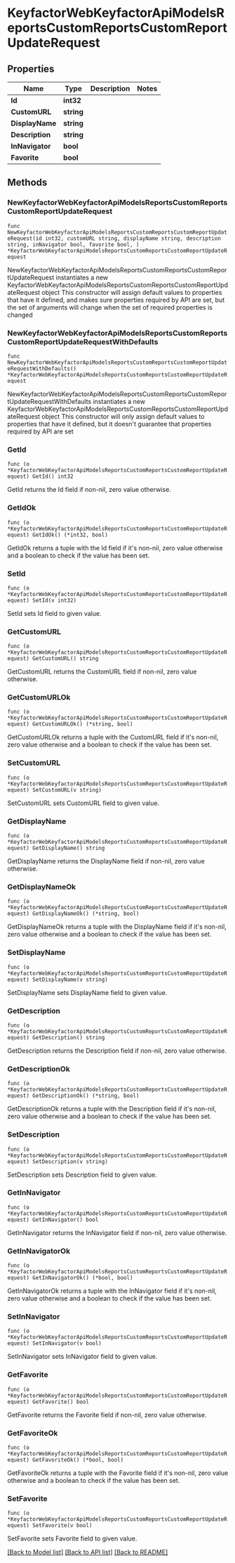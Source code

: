 # KeyfactorWebKeyfactorApiModelsReportsCustomReportsCustomReportUpdateRequest

## Properties

Name | Type | Description | Notes
------------ | ------------- | ------------- | -------------
**Id** | **int32** |  | 
**CustomURL** | **string** |  | 
**DisplayName** | **string** |  | 
**Description** | **string** |  | 
**InNavigator** | **bool** |  | 
**Favorite** | **bool** |  | 

## Methods

### NewKeyfactorWebKeyfactorApiModelsReportsCustomReportsCustomReportUpdateRequest

`func NewKeyfactorWebKeyfactorApiModelsReportsCustomReportsCustomReportUpdateRequest(id int32, customURL string, displayName string, description string, inNavigator bool, favorite bool, ) *KeyfactorWebKeyfactorApiModelsReportsCustomReportsCustomReportUpdateRequest`

NewKeyfactorWebKeyfactorApiModelsReportsCustomReportsCustomReportUpdateRequest instantiates a new KeyfactorWebKeyfactorApiModelsReportsCustomReportsCustomReportUpdateRequest object
This constructor will assign default values to properties that have it defined,
and makes sure properties required by API are set, but the set of arguments
will change when the set of required properties is changed

### NewKeyfactorWebKeyfactorApiModelsReportsCustomReportsCustomReportUpdateRequestWithDefaults

`func NewKeyfactorWebKeyfactorApiModelsReportsCustomReportsCustomReportUpdateRequestWithDefaults() *KeyfactorWebKeyfactorApiModelsReportsCustomReportsCustomReportUpdateRequest`

NewKeyfactorWebKeyfactorApiModelsReportsCustomReportsCustomReportUpdateRequestWithDefaults instantiates a new KeyfactorWebKeyfactorApiModelsReportsCustomReportsCustomReportUpdateRequest object
This constructor will only assign default values to properties that have it defined,
but it doesn't guarantee that properties required by API are set

### GetId

`func (o *KeyfactorWebKeyfactorApiModelsReportsCustomReportsCustomReportUpdateRequest) GetId() int32`

GetId returns the Id field if non-nil, zero value otherwise.

### GetIdOk

`func (o *KeyfactorWebKeyfactorApiModelsReportsCustomReportsCustomReportUpdateRequest) GetIdOk() (*int32, bool)`

GetIdOk returns a tuple with the Id field if it's non-nil, zero value otherwise
and a boolean to check if the value has been set.

### SetId

`func (o *KeyfactorWebKeyfactorApiModelsReportsCustomReportsCustomReportUpdateRequest) SetId(v int32)`

SetId sets Id field to given value.


### GetCustomURL

`func (o *KeyfactorWebKeyfactorApiModelsReportsCustomReportsCustomReportUpdateRequest) GetCustomURL() string`

GetCustomURL returns the CustomURL field if non-nil, zero value otherwise.

### GetCustomURLOk

`func (o *KeyfactorWebKeyfactorApiModelsReportsCustomReportsCustomReportUpdateRequest) GetCustomURLOk() (*string, bool)`

GetCustomURLOk returns a tuple with the CustomURL field if it's non-nil, zero value otherwise
and a boolean to check if the value has been set.

### SetCustomURL

`func (o *KeyfactorWebKeyfactorApiModelsReportsCustomReportsCustomReportUpdateRequest) SetCustomURL(v string)`

SetCustomURL sets CustomURL field to given value.


### GetDisplayName

`func (o *KeyfactorWebKeyfactorApiModelsReportsCustomReportsCustomReportUpdateRequest) GetDisplayName() string`

GetDisplayName returns the DisplayName field if non-nil, zero value otherwise.

### GetDisplayNameOk

`func (o *KeyfactorWebKeyfactorApiModelsReportsCustomReportsCustomReportUpdateRequest) GetDisplayNameOk() (*string, bool)`

GetDisplayNameOk returns a tuple with the DisplayName field if it's non-nil, zero value otherwise
and a boolean to check if the value has been set.

### SetDisplayName

`func (o *KeyfactorWebKeyfactorApiModelsReportsCustomReportsCustomReportUpdateRequest) SetDisplayName(v string)`

SetDisplayName sets DisplayName field to given value.


### GetDescription

`func (o *KeyfactorWebKeyfactorApiModelsReportsCustomReportsCustomReportUpdateRequest) GetDescription() string`

GetDescription returns the Description field if non-nil, zero value otherwise.

### GetDescriptionOk

`func (o *KeyfactorWebKeyfactorApiModelsReportsCustomReportsCustomReportUpdateRequest) GetDescriptionOk() (*string, bool)`

GetDescriptionOk returns a tuple with the Description field if it's non-nil, zero value otherwise
and a boolean to check if the value has been set.

### SetDescription

`func (o *KeyfactorWebKeyfactorApiModelsReportsCustomReportsCustomReportUpdateRequest) SetDescription(v string)`

SetDescription sets Description field to given value.


### GetInNavigator

`func (o *KeyfactorWebKeyfactorApiModelsReportsCustomReportsCustomReportUpdateRequest) GetInNavigator() bool`

GetInNavigator returns the InNavigator field if non-nil, zero value otherwise.

### GetInNavigatorOk

`func (o *KeyfactorWebKeyfactorApiModelsReportsCustomReportsCustomReportUpdateRequest) GetInNavigatorOk() (*bool, bool)`

GetInNavigatorOk returns a tuple with the InNavigator field if it's non-nil, zero value otherwise
and a boolean to check if the value has been set.

### SetInNavigator

`func (o *KeyfactorWebKeyfactorApiModelsReportsCustomReportsCustomReportUpdateRequest) SetInNavigator(v bool)`

SetInNavigator sets InNavigator field to given value.


### GetFavorite

`func (o *KeyfactorWebKeyfactorApiModelsReportsCustomReportsCustomReportUpdateRequest) GetFavorite() bool`

GetFavorite returns the Favorite field if non-nil, zero value otherwise.

### GetFavoriteOk

`func (o *KeyfactorWebKeyfactorApiModelsReportsCustomReportsCustomReportUpdateRequest) GetFavoriteOk() (*bool, bool)`

GetFavoriteOk returns a tuple with the Favorite field if it's non-nil, zero value otherwise
and a boolean to check if the value has been set.

### SetFavorite

`func (o *KeyfactorWebKeyfactorApiModelsReportsCustomReportsCustomReportUpdateRequest) SetFavorite(v bool)`

SetFavorite sets Favorite field to given value.



[[Back to Model list]](../README.md#documentation-for-models) [[Back to API list]](../README.md#documentation-for-api-endpoints) [[Back to README]](../README.md)


